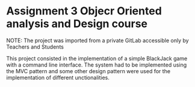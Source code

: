 # Assignment 3 Objecr Oriented analysis and Design course

NOTE: The project was imported from a private GitLab accessible only by Teachers and Students

This project consisted in the implementation of a simple BlackJack game with a command line interface.
The system had to be implemented using the MVC pattern and some other design pattern were used for the implementation of different unctionalities.
